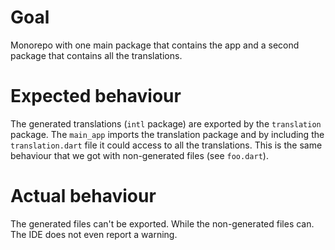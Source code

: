 # Goal
Monorepo with one main package that contains the app and a second package that
contains all the translations.

# Expected behaviour
The generated translations (`intl` package) are exported by the `translation` 
package. The `main_app` imports the translation package and by including the
`translation.dart` file it could access to all the translations. This is the
same behaviour that we got with non-generated files (see `foo.dart`).

# Actual behaviour
The generated files can't be exported. While the non-generated files can. The
IDE does not even report a warning.